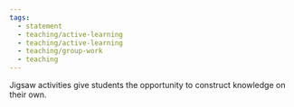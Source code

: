 ```yaml
---
tags:
  - statement
  - teaching/active-learning
  - teaching/active-learning
  - teaching/group-work
  - teaching
---
```

Jigsaw activities give students the opportunity to construct knowledge on their own.